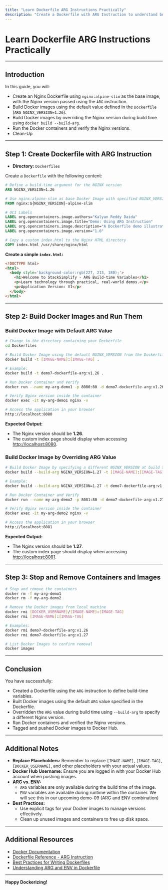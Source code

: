 ```yaml
---
title: "Learn Dockerfile ARG Instructions Practically"
description: "Create a Dockerfile with ARG Instruction to understand build-time variables in Docker image building."
---
```


# Learn Dockerfile ARG Instructions Practically

---

## Introduction

In this guide, you will:

- Create an Nginx Dockerfile using `nginx:alpine-slim` as the base image, with the Nginx version passed using the `ARG` instruction.
- Build Docker images using the default value defined in the `Dockerfile` (`ARG NGINX_VERSION=1.26`).
- Build Docker images by overriding the Nginx version during build time using `docker build --build-arg`.
- Run the Docker containers and verify the Nginx versions.
- Clean-Up
---

## Step 1: Create Dockerfile with ARG Instruction

- **Directory:** `Dockerfiles`

Create a `Dockerfile` with the following content:

```dockerfile
# Define a build-time argument for the NGINX version
ARG NGINX_VERSION=1.26

# Use nginx:alpine-slim as base Docker Image with specified NGINX_VERSION
FROM nginx:${NGINX_VERSION}-alpine-slim

# OCI Labels
LABEL org.opencontainers.image.authors="Kalyan Reddy Daida"
LABEL org.opencontainers.image.title="Demo: Using ARG Instruction"
LABEL org.opencontainers.image.description="A Dockerfile demo illustrating the ARG instruction"
LABEL org.opencontainers.image.version="1.0"

# Copy a custom index.html to the Nginx HTML directory
COPY index.html /usr/share/nginx/html
```

**Create a simple `index.html`:**

```html
<!DOCTYPE html> 
<html> 
  <body style='background-color:rgb(227, 213, 180);'> 
    <h1>Welcome to StackSimplify - ARG Build-time Variables</h1> 
    <p>Learn technology through practical, real-world demos.</p> 
    <p>Application Version: V1</p>     
  </body>
</html>

```

---

## Step 2: Build Docker Images and Run Them

### Build Docker Image with Default ARG Value

```bash
# Change to the directory containing your Dockerfile
cd Dockerfiles

# Build Docker Image using the default NGINX_VERSION from the Dockerfile
docker build -t [IMAGE-NAME]:[IMAGE-TAG] .

# Example:
docker build -t demo7-dockerfile-arg:v1.26 .

# Run Docker Container and Verify
docker run --name my-arg-demo1 -p 8080:80 -d demo7-dockerfile-arg:v1.26

# Verify Nginx version inside the container
docker exec -it my-arg-demo1 nginx -v

# Access the application in your browser
http://localhost:8080
```

**Expected Output:**

- The Nginx version should be **1.26**.
- The custom index page should display when accessing [http://localhost:8080](http://localhost:8080).

### Build Docker Image by Overriding ARG Value

```bash
# Build Docker Image by specifying a different NGINX_VERSION at build time
docker build --build-arg NGINX_VERSION=1.27 -t [IMAGE-NAME]:[IMAGE-TAG] .

# Example:
docker build --build-arg NGINX_VERSION=1.27 -t demo7-dockerfile-arg:v1.27 .

# Run Docker Container and Verify
docker run --name my-arg-demo2 -p 8081:80 -d demo7-dockerfile-arg:v1.27

# Verify Nginx version inside the container
docker exec -it my-arg-demo2 nginx -v

# Access the application in your browser
http://localhost:8081
```

**Expected Output:**

- The Nginx version should be **1.27**.
- The custom index page should display when accessing [http://localhost:8081](http://localhost:8081).

---

## Step 3: Stop and Remove Containers and Images

```bash
# Stop and remove the containers
docker rm -f my-arg-demo1
docker rm -f my-arg-demo2

# Remove the Docker images from local machine
docker rmi [DOCKER_USERNAME]/[IMAGE-NAME]:[IMAGE-TAG]
docker rmi [IMAGE-NAME]:[IMAGE-TAG]

# Examples:
docker rmi demo7-dockerfile-arg:v1.26
docker rmi demo7-dockerfile-arg:v1.27

# List Docker Images to confirm removal
docker images
```

---

## Conclusion

You have successfully:

- Created a Dockerfile using the `ARG` instruction to define build-time variables.
- Built Docker images using the default `ARG` value specified in the Dockerfile.
- Overridden the `ARG` value during build time using `--build-arg` to specify a different Nginx version.
- Ran Docker containers and verified the Nginx versions.
- Tagged and pushed Docker images to Docker Hub.

---

## Additional Notes

- **Replace Placeholders:** Remember to replace `[IMAGE-NAME]`, `[IMAGE-TAG]`, `[DOCKER_USERNAME]`, and other placeholders with your actual values.
- **Docker Hub Username:** Ensure you are logged in with your Docker Hub account when pushing images.
- **ARG vs. ENV:**
  - `ARG` variables are only available during the build time of the image.
  - `ENV` variables are available during runtime within the container. We will see this in our upcoming demo-09 (ARG and ENV combination)
- **Best Practices:**
  - Use explicit tags for your Docker images to manage versions effectively.
  - Clean up unused images and containers to free up disk space.

---

## Additional Resources

- [Docker Documentation](https://docs.docker.com/)
- [Dockerfile Reference - ARG Instruction](https://docs.docker.com/engine/reference/builder/#arg)
- [Best Practices for Writing Dockerfiles](https://docs.docker.com/develop/develop-images/dockerfile_best-practices/)
- [Understanding ARG and ENV in Dockerfile](https://vsupalov.com/docker-arg-vs-env/)

---

**Happy Dockerizing!**

